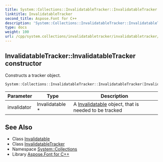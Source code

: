 ```yaml
---
title: System::Collections::InvalidatableTracker::InvalidatableTracker constructor
linktitle: InvalidatableTracker
second_title: Aspose.Font for C++
description: 'System::Collections::InvalidatableTracker::InvalidatableTracker constructor. Constructs a tracker object in C++.'
type: docs
weight: 100
url: /cpp/system.collections/invalidatabletracker/invalidatabletracker/
---
```

## InvalidatableTracker::InvalidatableTracker constructor


Constructs a tracker object.

```cpp
System::Collections::InvalidatableTracker::InvalidatableTracker(Invalidatable *invalidator)
```


| Parameter | Type | Description |
| --- | --- | --- |
| invalidator | Invalidatable * | A [Invalidatable](../../invalidatable/) object, that is needed to be tracked |

## See Also

* Class [Invalidatable](../../invalidatable/)
* Class [InvalidatableTracker](../)
* Namespace [System::Collections](../../)
* Library [Aspose.Font for C++](../../../)
